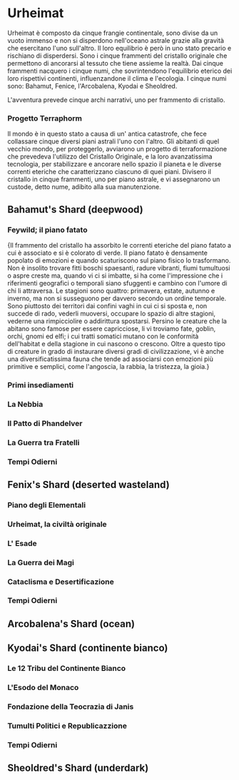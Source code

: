 # Urheimat

<p>Urheimat è composto da cinque frangie continentale, sono divise da un vuoto immenso e non si disperdono nell'oceano astrale grazie alla gravità che esercitano l'uno sull'altro.
Il loro equilibrio è però in uno stato precario e rischiano di disperdersi. Sono i cinque frammenti del cristallo originale che permettono di ancorarsi al tessuto che tiene assieme la realtà.
Dai cinque frammenti nacquero i cinque numi, che sovrintendono l'equilibrio eterico dei loro rispettivi continenti, influenzandone il clima e l'ecologia.
I cinque numi sono: Bahamut, Fenice, l'Arcobalena, Kyodai e Sheoldred.</p>

L'avventura prevede cinque archi narrativi, uno per frammento di cristallo.

### Progetto Terraphorm
Il mondo è in questo stato a causa di un' antica catastrofe, che fece collassare cinque diversi piani astrali l'uno con l'altro. Gli abitanti di quel vecchio mondo, per proteggerlo, avviarono un progetto di terraformazione che prevedeva l'utilizzo del Cristallo Originale, e la loro avanzatissima tecnologia, per stabilizzare e ancorare nello spazio il pianeta e le diverse correnti eteriche che caratterizzano ciascuno di quei piani.
Divisero il cristallo in cinque frammenti, uno per piano astrale, e vi assegnarono un custode, detto nume, adibito alla sua manutenzione.

## Bahamut's Shard (deepwood)

### Feywild; il piano fatato
{Il frammento del cristallo ha assorbito le correnti eteriche del piano fatato a cui è associato e si è colorato di verde. Il piano fatato è densamente popolato di emozioni e quando scaturiscono sul piano fisico lo trasformano. Non è insolito trovare fitti boschi spaesanti, radure vibranti, fiumi tumultuosi o aspre creste ma, quando vi ci si imbatte, si ha come l'impressione che i riferimenti geografici o temporali siano sfuggenti e cambino con l'umore di chi li attraversa. Le stagioni sono quattro: primavera, estate, autunno e inverno, ma non si susseguono per davvero secondo un ordine temporale. Sono piuttosto dei territori dai confini vaghi in cui ci si sposta e, non succede di rado, vederli muoversi, occupare lo spazio di altre stagioni, vederne una rimpicciolire o addirittura spostarsi. Persino le creature che la abitano sono famose per essere capricciose, li vi troviamo fate, goblin, orchi, gnomi ed elfi; i cui tratti somatici mutano con le conformità dell'habitat e della stagione in cui nascono o crescono. Oltre a questo tipo di creature in grado di instaurare diversi gradi di civilizzazione, vi è anche una diversificatissima fauna che tende ad associarsi con emozioni più primitive e semplici, come l'angoscia, la rabbia, la tristezza, la gioia.}

### Primi insediamenti

### La Nebbia

### Il Patto di Phandelver

### La Guerra tra Fratelli

### Tempi Odierni

## Fenix's Shard (deserted wasteland)

### Piano degli Elementali

### Urheimat, la civiltà originale

### L' Esade

### La Guerra dei Magi

### Cataclisma e Desertificazione

### Tempi Odierni

## Arcobalena's Shard (ocean)

## Kyodai's Shard (continente bianco)

### Le 12 Tribu del Continente Bianco

### L'Esodo del Monaco

### Fondazione della Teocrazia di Janis

### Tumulti Politici e Republicazzione

### Tempi Odierni
## Sheoldred's Shard (underdark)
